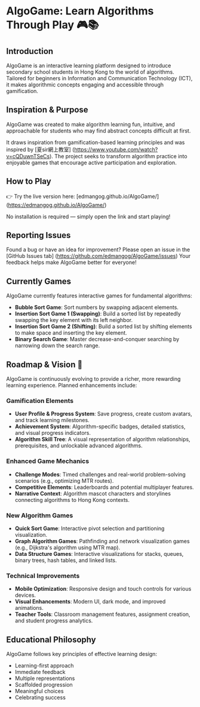 # AlgoGame: Learn Algorithms Through Play 🎮📚

## Introduction
AlgoGame is an interactive learning platform designed to introduce secondary school students in Hong Kong to the world of algorithms. Tailored for beginners in Information and Communication Technology (ICT), it makes algorithmic concepts engaging and accessible through gamification.

## Inspiration & Purpose
AlgoGame was created to make algorithm learning fun, intuitive, and approachable for students who may find abstract concepts difficult at first.

It draws inspiration from gamification-based learning principles and was inspired by [夏sir網上教室] (https://www.youtube.com/watch?v=cQDuwnTSeCs). The project seeks to transform algorithm practice into enjoyable games that encourage active participation and exploration.

## How to Play
👉 Try the live version here: [edmangog.github.io/AlgoGame/] (https://edmangog.github.io/AlgoGame/)

No installation is required — simply open the link and start playing!

## Reporting Issues
Found a bug or have an idea for improvement?
Please open an issue in the [GitHub Issues tab] (https://github.com/edmangog/AlgoGame/issues)
Your feedback helps make AlgoGame better for everyone!

## Currently Games
AlgoGame currently features interactive games for fundamental algorithms:

*   **Bubble Sort Game**: Sort numbers by swapping adjacent elements.
*   **Insertion Sort Game 1 (Swapping)**: Build a sorted list by repeatedly swapping the key element with its left neighbor.
*   **Insertion Sort Game 2 (Shifting)**: Build a sorted list by shifting elements to make space and inserting the key element.
*   **Binary Search Game**: Master decrease-and-conquer searching by narrowing down the search range.

## Roadmap & Vision 🚀
AlgoGame is continuously evolving to provide a richer, more rewarding learning experience. Planned enhancements include:

### Gamification Elements
*   **User Profile & Progress System**: Save progress, create custom avatars, and track learning milestones.
*   **Achievement System**: Algorithm-specific badges, detailed statistics, and visual progress indicators.
*   **Algorithm Skill Tree**: A visual representation of algorithm relationships, prerequisites, and unlockable advanced algorithms.

### Enhanced Game Mechanics
*   **Challenge Modes**: Timed challenges and real-world problem-solving scenarios (e.g., optimizing MTR routes).
*   **Competitive Elements**: Leaderboards and potential multiplayer features.
*   **Narrative Context**: Algorithm mascot characters and storylines connecting algorithms to Hong Kong contexts.

### New Algorithm Games
*   **Quick Sort Game**: Interactive pivot selection and partitioning visualization.
*   **Graph Algorithm Games**: Pathfinding and network visualization games (e.g., Dijkstra's algorithm using MTR map).
*   **Data Structure Games**: Interactive visualizations for stacks, queues, binary trees, hash tables, and linked lists.

### Technical Improvements
*   **Mobile Optimization**: Responsive design and touch controls for various devices.
*   **Visual Enhancements**: Modern UI, dark mode, and improved animations.
*   **Teacher Tools**: Classroom management features, assignment creation, and student progress analytics.

## Educational Philosophy
AlgoGame follows key principles of effective learning design:
* Learning-first approach
* Immediate feedback
* Multiple representations
* Scaffolded progression
* Meaningful choices
* Celebrating success
